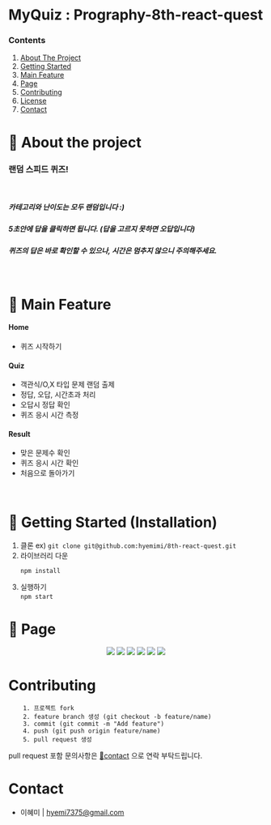 # **MyQuiz : Prography-8th-react-quest**

### Contents

  <ol>
    <li><a href="#-about-the-project">About The Project</a></li>
    <li><a href="#-getting-started-installation">Getting Started</a></li>
    <li><a href="#-main-feature">Main Feature</a></li> 
    <li><a href="#-page">Page</a></li> 
    <li><a href="#contributing">Contributing</a></li>
    <li><a href="#license">License</a></li>
    <li><a href="#contact">Contact</a></li>
  </ol>


# 💫 About the project


### 랜덤 스피드 퀴즈!
<br>

##### 카테고리와 난이도는 모두 랜덤입니다 :)
##### 5초안에 답을 클릭하면 됩니다. (답을 고르지 못하면 오답입니다)
##### 퀴즈의 답은 바로 확인할 수 있으나, 시간은 멈추지 않으니 주의해주세요.

<br>

# 💫 Main Feature
#### Home
+ 퀴즈 시작하기

#### Quiz
+ 객관식/O,X 타입 문제 랜덤 출제
+ 정답, 오답, 시간초과 처리
+ 오답시 정답 확인
+ 퀴즈 응시 시간 측정

#### Result
+ 맞은 문제수 확인
+ 퀴즈 응시 시간 확인
+ 처음으로 돌아가기

<br>

# 💫 Getting Started (Installation)

1. 클론
ex) ```git clone git@github.com:hyemimi/8th-react-quest.git```
2. 라이브러리 다운
   ```
   npm install
   ```
3. 실행하기<br>
   ```npm start```

# 💫 Page
<div align="center">
<img src="https://user-images.githubusercontent.com/103042868/216819227-07f45025-b5cd-4d68-b51a-0166311c2be3.png"/>
<img src="https://user-images.githubusercontent.com/103042868/216819492-c2614a36-0a3d-473d-8a61-d78d4a66e46d.png" />
<img src="https://user-images.githubusercontent.com/103042868/216819229-4c5615af-6ea4-4ce3-8f5e-85e0521190fd.png"/>
<img src="https://user-images.githubusercontent.com/103042868/216819224-e18e7cdd-8e48-4025-bb61-7064132e36aa.png"/>
<img src="https://user-images.githubusercontent.com/103042868/216819226-64febade-4bd0-4e9e-b5c8-e6c96fd3f32c.png"/>
<img src="https://user-images.githubusercontent.com/103042868/216819222-f452a0b5-c2c1-424f-a97d-dbf0993c20ea.png"/>
</div>


# Contributing

```
    1. 프로젝트 fork
    2. feature branch 생성 (git checkout -b feature/name)
    3. commit (git commit -m "Add feature")
    4. push (git push origin feature/name)
    5. pull request 생성

```
pull request 포함 문의사항은 [📧contact](#contact) 으로 연락 부탁드립니다.

# Contact
- 이혜미 | hyemi7375@gmail.com
